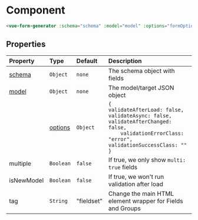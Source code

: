 # Component

```html
<vue-form-generator :schema="schema" :model="model" :options="formOptions"></vue-form-generator>
```

## Properties

| Property | Type | Default | Description |
| :--- | :--- | :--- | :--- |
| [schema](schema.md) | `Object` | `none` | The schema object with fields |
| [model](model.md) | `Object` | `none` | The model/target JSON object |
    | [options](options.md) | `Object` | `{`<br/>`validateAfterLoad: false,`<br/>`validateAsync: false,`<br/>`validateAfterChanged: false,`<br/>`    validationErrorClass: "error",`<br/>`validationSuccessClass: ""`<br/>`}` | Options for the VueFormComponent |
| multiple | `Boolean` | `false` | If true, we only show `multi: true` fields |
| isNewModel | `Boolean` | `false` | If true, we won't run validation after load |
| tag | `String` | "fieldset" | Change the main HTML element wrapper for Fields and Groups |




